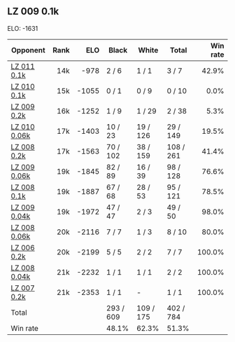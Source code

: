 ## LZ 009 0.1k ##

ELO: -1631

Opponent | Rank | ELO | Black | White | Total | Win rate
---------|-----:|----:|-------|-------|-------|-------:
[LZ 011 0.1k](LZ%20011%200.1k.md) | 14k | -978 | 2 / 6 | 1 / 1 | 3 / 7 | 42.9%
[LZ 010 0.1k](LZ%20010%200.1k.md) | 15k | -1055 | 0 / 1 | 0 / 9 | 0 / 10 | 0.0%
[LZ 009 0.2k](LZ%20009%200.2k.md) | 16k | -1252 | 1 / 9 | 1 / 29 | 2 / 38 | 5.3%
[LZ 010 0.06k](LZ%20010%200.06k.md) | 17k | -1403 | 10 / 23 | 19 / 126 | 29 / 149 | 19.5%
[LZ 008 0.2k](LZ%20008%200.2k.md) | 17k | -1563 | 70 / 102 | 38 / 159 | 108 / 261 | 41.4%
[LZ 009 0.06k](LZ%20009%200.06k.md) | 19k | -1845 | 82 / 89 | 16 / 39 | 98 / 128 | 76.6%
[LZ 008 0.1k](LZ%20008%200.1k.md) | 19k | -1887 | 67 / 68 | 28 / 53 | 95 / 121 | 78.5%
[LZ 009 0.04k](LZ%20009%200.04k.md) | 19k | -1972 | 47 / 47 | 2 / 3 | 49 / 50 | 98.0%
[LZ 008 0.06k](LZ%20008%200.06k.md) | 20k | -2116 | 7 / 7 | 1 / 3 | 8 / 10 | 80.0%
[LZ 006 0.2k](LZ%20006%200.2k.md) | 20k | -2199 | 5 / 5 | 2 / 2 | 7 / 7 | 100.0%
[LZ 008 0.04k](LZ%20008%200.04k.md) | 21k | -2232 | 1 / 1 | 1 / 1 | 2 / 2 | 100.0%
[LZ 007 0.2k](LZ%20007%200.2k.md) | 21k | -2353 | 1 / 1 | - | 1 / 1 | 100.0%
Total | | | 293 / 609 | 109 / 175 | 402 / 784 | 
Win rate| | | 48.1% | 62.3% | 51.3% | 
